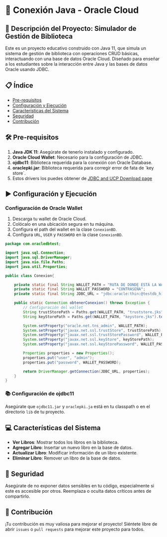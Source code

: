 # 📘 Conexión Java - Oracle Cloud

## 🚀 Descripción del Proyecto: Simulador de Gestión de Biblioteca

Este es un proyecto educativo construido con Java 11, que simula un sistema de gestión de biblioteca con operaciones CRUD básicas, interactuando con una base de datos Oracle Cloud. Diseñado para enseñar a los estudiantes sobre la interacción entre Java y las bases de datos Oracle usando JDBC.

## 📋 Índice
- [Pre-requisitos](#pre-requisitos)
- [Configuración y Ejecución](#configuración-y-ejecución)
- [Características del Sistema](#características-del-sistema)
- [Seguridad](#seguridad)
- [Contribución](#contribución)

## 🛠 Pre-requisitos

1. **Java JDK 11**: Asegúrate de tenerlo instalado y configurado.
2. **Oracle Cloud Wallet**: Necesario para la configuración de JDBC.
3. **ojdbc11**: Biblioteca requerida para la conexión con Oracle Database.
4. **oraclepki.jar**: Biblioteca requerida para corregir error de fata de ´key store´.
5. Estos drivers los puedes obtener de [JDBC and UCP Download page](https://www.oracle.com/database/technologies/appdev/jdbc-downloads.html)

## ▶️ Configuración y Ejecución

### Configuración de Oracle Wallet
1. Descarga tu wallet de Oracle Cloud.
2. Colócalo en una ubicación segura en tu máquina.
3. Configura el path del wallet en la clase `ConexionBD`.
4. Configura `URL`, `USER` y `PASSWORD` en la clase `ConexionBD`.
```java
package com.oracledbtest;

import java.sql.Connection;
import java.sql.DriverManager;
import java.nio.file.Paths;
import java.util.Properties;

public class Conexion{

    private static final String WALLET_PATH = "RUTA DE DONDE ESTÁ LA WALLET. NO DEBE SER UN ZIP";
    private static final String WALLET_PASSWORD = "CONTRASEÑA";
    private static final String JDBC_URL = "jdbc:oracle:thin:@testdb_high - REEMPLAZA 'testdb_high' EN EL ARCHIVO TNSNAMES.ORA APARECE AL INICIO [NOMBRE DE LA DB]_HIGH";

    public static Connection obtenerConexion() throws Exception {
        // Configuración del wallet
        String trustStorePath = Paths.get(WALLET_PATH, "truststore.jks").toString();
        String keyStorePath = Paths.get(WALLET_PATH, "keystore.jks").toString();

        System.setProperty("oracle.net.tns_admin", WALLET_PATH);
        System.setProperty("javax.net.ssl.trustStore", trustStorePath);
        System.setProperty("javax.net.ssl.trustStorePassword", WALLET_PASSWORD);
        System.setProperty("javax.net.ssl.keyStore", keyStorePath);
        System.setProperty("javax.net.ssl.keyStorePassword", WALLET_PASSWORD);

        Properties properties = new Properties();
        properties.put("user", "admin");
        properties.put("password", WALLET_PASSWORD);

        return DriverManager.getConnection(JDBC_URL, properties);
    }
}
```
### 📚 Configuración de ojdbc11
Asegúrate que `ojdbc11.jar` y `oraclepki.ja` está en tu classpath o en el directorio `lib` de tu proyecto.

## 💻 Características del Sistema

- **Ver Libros**: Mostrar todos los libros en la biblioteca.
- **Agregar Libro**: Insertar un nuevo libro en la base de datos.
- **Actualizar Libro**: Modificar información de un libro existente.
- **Eliminar Libro**: Remover un libro de la base de datos.

## 🔐 Seguridad

Asegúrate de no exponer datos sensibles en tu código, especialmente si este es accesible por otros. Reemplaza o oculta datos críticos antes de compartirlo.

## 🤝 Contribución

¡Tu contribución es muy valiosa para mejorar el proyecto! Siéntete libre de abrir `issues` o `pull requests` para mejorar este proyecto para todos.
